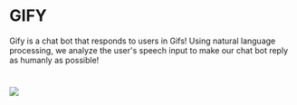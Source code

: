 # GIFY
Gify is a chat bot that responds to users in Gifs! Using natural language processing, we analyze the user's speech input to make our chat bot reply as humanly as possible!
#
![](http://i.giphy.com/inyqrgp9o3NUA.gif)
